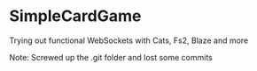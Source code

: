# SimpleCardGame
Trying out functional WebSockets with Cats, Fs2, Blaze and more


Note: Screwed up the .git folder and lost some commits
